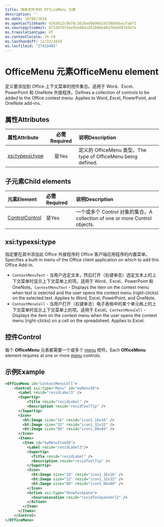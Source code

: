 ```yaml
---
title: 清单文件中的 OfficeMenu 元素
description: ''
ms.date: 10/09/2018
ms.openlocfilehash: d243612c9b78c362bed9d90dcb539b0dbacfa6f3
ms.sourcegitcommit: 6f53df6f3ee91e084cd5160bb48afbbd49743b7e
ms.translationtype: HT
ms.contentlocale: zh-CN
ms.lasthandoff: 12/22/2018
ms.locfileid: "27432485"
---
```

# <a name="officemenu-element"></a><span data-ttu-id="3a392-102">OfficeMenu 元素</span><span class="sxs-lookup"><span data-stu-id="3a392-102">OfficeMenu element</span></span>

<span data-ttu-id="3a392-p101">定义要添加到 Office 上下文菜单的控件集合。适用于 Word、Excel、PowerPoint 和 OneNote 外接程序。</span><span class="sxs-lookup"><span data-stu-id="3a392-p101">Defines a collection of controls to be added to the Office context menu. Applies to Word, Excel, PowerPoint, and OneNote add-ins.</span></span>

## <a name="attributes"></a><span data-ttu-id="3a392-105">属性</span><span class="sxs-lookup"><span data-stu-id="3a392-105">Attributes</span></span>

| <span data-ttu-id="3a392-106">属性</span><span class="sxs-lookup"><span data-stu-id="3a392-106">Attribute</span></span>            | <span data-ttu-id="3a392-107">必需</span><span class="sxs-lookup"><span data-stu-id="3a392-107">Required</span></span> | <span data-ttu-id="3a392-108">说明</span><span class="sxs-lookup"><span data-stu-id="3a392-108">Description</span></span>                          |
|:---------------------|:--------:|:-------------------------------------|
| [<span data-ttu-id="3a392-109">xsi:type</span><span class="sxs-lookup"><span data-stu-id="3a392-109">xsi:type</span></span>](#xsitype) | <span data-ttu-id="3a392-110">是</span><span class="sxs-lookup"><span data-stu-id="3a392-110">Yes</span></span>      | <span data-ttu-id="3a392-111">定义的 OfficeMenu 类型。</span><span class="sxs-lookup"><span data-stu-id="3a392-111">The type of OfficeMenu being defined.</span></span>|

## <a name="child-elements"></a><span data-ttu-id="3a392-112">子元素</span><span class="sxs-lookup"><span data-stu-id="3a392-112">Child elements</span></span>

|  <span data-ttu-id="3a392-113">元素</span><span class="sxs-lookup"><span data-stu-id="3a392-113">Element</span></span> |  <span data-ttu-id="3a392-114">必需</span><span class="sxs-lookup"><span data-stu-id="3a392-114">Required</span></span>  |  <span data-ttu-id="3a392-115">说明</span><span class="sxs-lookup"><span data-stu-id="3a392-115">Description</span></span>  |
|:-----|:-----|:-----|
|  [<span data-ttu-id="3a392-116">Control</span><span class="sxs-lookup"><span data-stu-id="3a392-116">Control</span></span>](#control)    | <span data-ttu-id="3a392-117">是</span><span class="sxs-lookup"><span data-stu-id="3a392-117">Yes</span></span> |  <span data-ttu-id="3a392-118">一个或多个 Control 对象的集合。</span><span class="sxs-lookup"><span data-stu-id="3a392-118">A collection of one or more Control objects.</span></span>  |

## <a name="xsitype"></a><span data-ttu-id="3a392-119">xsi:type</span><span class="sxs-lookup"><span data-stu-id="3a392-119">xsi:type</span></span>

<span data-ttu-id="3a392-120">指定要在其中添加此 Office 外接程序的 Office 客户端应用程序的内置菜单。</span><span class="sxs-lookup"><span data-stu-id="3a392-120">Specifies a built-in menu of the Office client application on which to add this Office Add-in.</span></span>

- <span data-ttu-id="3a392-p102">`ContextMenuText` -  当用户选定文本，然后打开（右键单击）选定文本上的上下文菜单时显示上下文菜单上的项。适用于 Word、Excel、PowerPoint 和 OneNote。</span><span class="sxs-lookup"><span data-stu-id="3a392-p102">`ContextMenuText` -  Displays the item on the context menu when text is selected and the user opens the context menu (right-clicks) on the selected text. Applies to Word, Excel, PowerPoint, and OneNote.</span></span>
- <span data-ttu-id="3a392-p103">`ContextMenuCell` -  当用户打开（右键单击）电子表格中的某个单元格上的上下文菜单时显示上下文菜单上的项。适用于 Excel。</span><span class="sxs-lookup"><span data-stu-id="3a392-p103">`ContextMenuCell` -  Displays the item on the context menu when the user opens the context menu (right-clicks) on a cell on the spreadsheet. Applies to Excel.</span></span> 

## <a name="control"></a><span data-ttu-id="3a392-125">控件</span><span class="sxs-lookup"><span data-stu-id="3a392-125">Control</span></span>

<span data-ttu-id="3a392-126">每个 **OfficeMenu** 元素都需要一个或多个 [menu](control.md#menu-dropdown-button-controls) 控件。</span><span class="sxs-lookup"><span data-stu-id="3a392-126">Each **OfficeMenu** element requires at one or more [menu](control.md#menu-dropdown-button-controls) controls.</span></span> 

## <a name="example"></a><span data-ttu-id="3a392-127">示例</span><span class="sxs-lookup"><span data-stu-id="3a392-127">Example</span></span>

```xml
<OfficeMenu id="ContextMenuCell">
    <Control xsi:type="Menu" id="myMenuID">
      <Label resid="residLabel3" />
      <Supertip>
          <Title resid="residLabel" />
          <Description resid="residToolTip" />
      </Supertip>   
      <Icon>
        <bt:Image size="16" resid="icon1_16x16" />
        <bt:Image size="32" resid="icon1_32x32" />
        <bt:Image size="80" resid="icon1_80x80" />
      </Icon>    
      <Items>
        <Item id="myMenuItemID">
          <Label resid="residLabel3"/>
          <Supertip>
            <Title resid="residLabel" />
            <Description resid="residToolTip" />
          </Supertip>
          <Icon>
            <bt:Image size="16" resid="icon1_16x16" />
            <bt:Image size="32" resid="icon1_32x32" />
            <bt:Image size="80" resid="icon1_80x80" />
          </Icon>    
          <Action xsi:type="ShowTaskpane">
            <SourceLocation resid="residTaskpaneUrl2" />    
          </Action>    
        </Item>
      </Items>
    </Control>   
</OfficeMenu>
```
